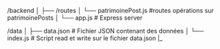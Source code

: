 /backend
│
├── /routes
│ └── patrimoinePost.js #routes opérations sur patrimoinePosts
│
└── app.js # Express server

/data
│ ├── data.json # Fichier JSON contenant des données
│ └── index.js # Script read et write sur le fichier data.json
|\_
